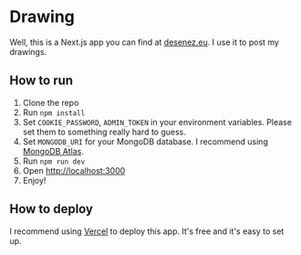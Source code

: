 # Drawing
Well, this is a Next.js app you can find at [desenez.eu](https://desenez.eu). I use it to post my drawings.

## How to run
1. Clone the repo
2. Run `npm install`
3. Set `COOKIE_PASSWORD`, `ADMIN_TOKEN` in your environment variables. Please set them to something really hard to guess.
4. Set `MONGODB_URI` for your MongoDB database. I recommend using [MongoDB Atlas](https://www.mongodb.com/cloud/atlas).
5. Run `npm run dev`
6. Open [http://localhost:3000](http://localhost:3000)
7. Enjoy!

## How to deploy
I recommend using [Vercel](https://vercel.com) to deploy this app. It's free and it's easy to set up. 
